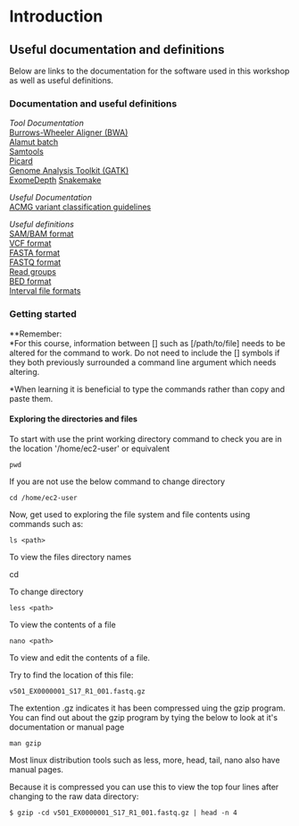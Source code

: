 # Introduction 

## Useful documentation and definitions

Below are links to the documentation for the software used in this workshop as well as useful definitions.  

### Documentation and useful definitions

_Tool Documentation_  
[Burrows-Wheeler Aligner (BWA)](http://bio-bwa.sourceforge.net/bwa.shtml "BWA manual page")  
[Alamut batch](http://www.interactive-biosoftware.com/doc/alamut-batch/Alamut-Batch-1.5.0-User-Manual.pdf "Alamut Batch manual")  
[Samtools](http://www.htslib.org/doc/samtools.html "Samtools manual")  
[Picard](https://broadinstitute.github.io/picard/command-line-overview.html "Picard manual")  
[Genome Analysis Toolkit (GATK)](https://software.broadinstitute.org/gatk/documentation/tooldocs/current/ "GATK doc pages")  
[ExomeDepth](https://academic.oup.com/bib/article/16/3/380/245577 "ExomeDepth paper") 
[Snakemake](http://snakemake.readthedocs.io/en/stable/tutorial/tutorial.html "Snakemake tutorial")  
  
_Useful Documentation_  
[ACMG variant classification guidelines](http://www.acgs.uk.com/media/1092626/uk_practice_guidelines_for_variant_classification_2017.pdf "Variant classifaction guidelines")

_Useful definitions_  
[SAM/BAM format](https://samtools.github.io/hts-specs/SAMv1.pdf "SAM/BAM format")  
[VCF format](https://samtools.github.io/hts-specs/VCFv4.2.pdf "Variant call format")  
[FASTA format](https://zhanglab.ccmb.med.umich.edu/FASTA/ "FASTA format")  
[FASTQ format](https://genome.ucsc.edu/FAQ/FAQformat.html#format1 "FASTQ format")  
[Read groups](http://gatkforums.broadinstitute.org/gatk/discussion/6472/read-groups "Read Groups")  
[BED format](https://genome.ucsc.edu/FAQ/FAQformat.html#format1 "BED format")  
[Interval file formats](http://www.broadinstitute.org/gatk/guide/article?id=1319 "Interval File formats")
 
### Getting started

**Remember:  
  *For this course, information between [] such as [/path/to/file] needs to be altered for the command to work. 
Do not need to include the [] symbols if they both previously surrounded a command line argument which needs altering.
  
  *When learning it is beneficial to type the commands rather than copy and paste them. 

#### Exploring the directories and files

To start with use the print working directory command to check you are in the location '/home/ec2-user' or equivalent

    pwd

If you are not use the below command to change directory

    cd /home/ec2-user

Now, get used to exploring the file system and file contents using commands such as:  

    ls <path>

To view the files directory names

   cd <path>

To change directory 

    less <path>

To view the contents of a file

    nano <path>

To view and edit the contents of a file.

Try to find the location of this file:

    v501_EX0000001_S17_R1_001.fastq.gz

The extention .gz indicates it has been compressed uing the gzip program.  
You can find out about the gzip program by tying the below to look at it's documentation or manual page

    man gzip

Most linux distribution tools such as less, more, head, tail, nano also have manual pages.

Because it is compressed you can use this to view the top four lines after changing to the raw data directory:

	$ gzip -cd v501_EX0000001_S17_R1_001.fastq.gz | head -n 4
